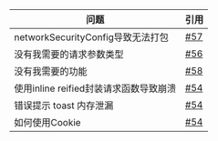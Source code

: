 | 问题 | 引用 |
| ---- | ---- |
|   networkSecurityConfig导致无法打包   |   [#57](https://github.com/liangjingkanji/Net/issues/57)   |
|   没有我需要的请求参数类型   |   [#56](https://github.com/liangjingkanji/Net/issues/56)   |
|   没有我需要的功能   |   [#58](https://github.com/liangjingkanji/Net/issues/58)   |
|   使用inline reified封装请求函数导致崩溃   |   [#54](https://github.com/liangjingkanji/Net/issues/54)   |
|   错误提示 toast 内存泄漏   |   [#54](https://github.com/liangjingkanji/Net/issues/65)   |
|   如何使用Cookie   |   [#54](https://github.com/liangjingkanji/Net/issues/51)   |